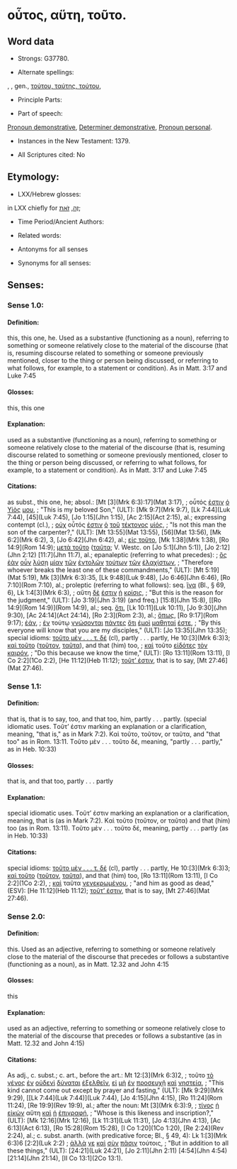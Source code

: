 # οὗτος, αὕτη, τοῦτο.

<!-- Status: S2=NeedsReview -->
<!-- Lexica used for edits: BDAG, FFM, LN, A-S -->

## Word data

* Strongs: G37780.

* Alternate spellings:

, , gen., [τούτου, ταύτης, τούτου](),

* Principle Parts: 


* Part of speech: 

[Pronoun demonstrative](http://ugg.readthedocs.io/en/latest/pronoun_demonstrative.html),
[Determiner demonstrative](http://ugg.readthedocs.io/en/latest/determiner_demonstrative.html),
[Pronoun personal](http://ugg.readthedocs.io/en/latest/pronoun_personal.html).

* Instances in the New Testament: 1379.

* All Scriptures cited: No

## Etymology: 


* LXX/Hebrew glosses: 

in LXX chiefly for [זֶה](//en-uhl/H2088), [זֹאת](//en-uhl/H2063);

* Time Period/Ancient Authors: 


* Related words: 

* Antonyms for all senses

* Synonyms for all senses: 

## Senses: 


### Sense  1.0: 

#### Definition: 

this, this one, he.  Used as a substantive (functioning as a noun), referring to something or someone relatively close to the material of the discourse (that is, resuming discourse related to something or someone previously mentioned, closer to the thing or person being discussed, or referring to what follows, for example, to a statement or condition).  As in Matt. 3:17 and Luke 7:45

#### Glosses: 

this, this one

#### Explanation: 

used as a substantive (functioning as a noun), referring to something or someone relatively close to the material of the discourse (that is, resuming discourse related to something or someone previously mentioned, closer to the thing or person being discussed, or referring to what follows, for example, to a statement or condition).  As in Matt. 3:17 and Luke 7:45

#### Citations: 

as subst., this one, he; absol.: [Mt [3](Mrk 6:3):17](Mat 3:17), ; οὗτός [ἐστιν](../G15100/01.md) [ὁ](../G35880/01.md) [Υἱὸς](../G52070/01.md) [μου](../G14730/01.md), 
; "This is my beloved Son," (ULT):
[Mk 9:7](Mrk 9:7), [Lk 7:44](Luk 7:44), [45](Luk 7:45), [Jo 1:15](Jhn 1:15), [Ac 2:15](Act 2:15), al.; expressing contempt (cl.), 
; [οὐχ](../G37560/01.md) οὗτός [ἐστιν](../G15100/01.md) [ὁ](../G35880/01.md) [τοῦ](../G35880/01.md) [τέκτονος](../G50450/01.md) [υἱός](../G52070/01.md),
; "Is not this man the son of the carpenter?," (ULT):
[Mt 13:55](Mat 13:55), [56](Mat 13:56), [Mk 6:2](Mrk 6:2), 3, [Jo 6:42](Jhn 6:42), al.; [εἰς τοῦτο](), [Mk 1:38](Mrk 1:38), [Ro 14:9](Rom 14:9); [μετὰ τοῦτο]() ([ταῦτα](); V. Westc. on [Jo 5:1](Jhn 5:1)), [Jo 2:12](Jhn 2:12) [11:7](Jhn 11:7), al.; epanaleptic (referring to what precedes): 
; [ὃς](../G37390/01.md) [ἐὰν](../G14370/01.md) [οὖν](../G37670/01.md) [λύσῃ](../G30890/01.md) [μίαν](../G15200/01.md)  [τῶν](../G35880/01.md) [ἐντολῶν](../G17850/01.md) [τούτων](../G37780/01.md) [τῶν](../G35880/01.md) [ἐλαχίστων](../G16460/01.md),
; "Therefore whoever breaks the least one of these commandments," (ULT): 
[Mt 5:19](Mat 5:19), Mk [3](Mrk 6:3):35, [Lk 9:48](Luk 9:48), [Jo 6:46](Jhn 6:46), [Ro 7:10](Rom 7:10), al.; proleptic (referring to what follows): seq. [ἵνα]() (Bl., § 69, 6), Lk 1:4[3](Mrk 6:3), 
; αὕτη [δὲ](../G11610/01.md) [ἐστιν](../G15100/01.md) [ἡ](../G35880/01.md) [κρίσις](../G29200/01.md), 
; "But this is the reason for the judgment," (ULT):
[Jo 3:19](Jhn 3:19) (and freq.) [15:8](Jhn 15:8), [[Ro 14:9](Rom 14:9)](Rom 14:9), al.; seq. [ὅτι](), [Lk 10:11](Luk 10:11), [Jo 9:30](Jhn 9:30), [Ac 24:14](Act 24:14), [Ro 2:3](Rom 2:3), al.; [ὅπως](), [Ro 9:17](Rom 9:17); [ἐάν](), 
; [ἐν](../G17220/01.md) τούτῳ [γνώσονται](../G10970/01.md) [πάντες](../G39560/01.md) [ὅτι](../G37540/01.md) [ἐμοὶ](../G16990/01.md) [μαθηταί](../G31010/01.md) [ἐστε](../G15100/01.md), 
; "By this everyone will know that you are my disciples," (ULT):
[Jo 13:35](Jhn 13:35); special idioms: [τοῦτο μὲν . . . τ. δέ]() (cl), partly . . . partly, He 10:[3](Mrk 6:3)3; [καὶ τοῦτο]() ([τοῦτον](), [ταῦτα]()), and that (him) too, 
; [καὶ](../G25320/01.md) τοῦτο [εἰδότες](../G14920/01.md) [τὸν](../G35880/01.md) [καιρόν](../G25400/01.md), 
; "Do this because we know the time," (ULT):
[Ro 13:11](Rom 13:11), [I Co 2:2](1Co 2:2), [He 11:12](Heb 11:12); [τοῦτ’ ἐστιν](), that is to say, [Mt 27:46](Mat 27:46).

### Sense  1.1: 

#### Definition: 

that is, that is to say, too, and that too, him, partly . . . partly.  (special idiomatic uses.  Tοῦτ’ ἐστιν marking an explanation or a clarification, meaning, "that is," as in Mark 7:2).  Kαὶ τοῦτο, τοῦτον, or ταῦτα, and "that too" as in Rom. 13:11.  Tοῦτο μὲν . . . τοῦτο δέ, meaning, "partly . . . partly," as in Heb. 10:33)

#### Glosses:

that is, and that too, partly . . . partly

#### Explanation:

special idiomatic uses.  Tοῦτ’ ἐστιν marking an explanation or a clarification, meaning, that is (as in Mark 7:2).  Kαὶ τοῦτο (τοῦτον, or ταῦτα) and that (him) too (as in Rom. 13:11).  Tοῦτο μὲν . . . τοῦτο δέ, meaning, partly . . . partly (as in Heb. 10:33)

#### Citations:

special idioms: [τοῦτο μὲν . . . τ. δέ]() (cl), partly . . . partly, He 10:[3](Mrk 6:3)3; [καὶ τοῦτο]() ([τοῦτον](), [ταῦτα]()), and that (him) too, [Ro 13:11](Rom 13:11), [I Co 2:2](1Co 2:2), 
; [καὶ](../G25320/01.md) ταῦτα [νενεκρωμένου](../G34990/01.md), 
; "and him as good as dead," (ESV): 
[He 11:12](Heb 11:12); [τοῦτ’ ἐστιν](), that is to say, [Mt 27:46](Mat 27:46).


### Sense  2.0: 

#### Definition: 

this.  Used as an adjective, referring to something or someone relatively close to the material of the discourse that precedes or follows a substantive (functioning as a noun), as in Matt. 12.32 and John 4:15

#### Glosses:

this

#### Explanation:

used as an adjective, referring to something or someone relatively close to the material of the discourse that precedes or follows a substantive (as in Matt. 12.32 and John 4:15)

#### Citations: 

As adj., c. subst.; c. art., before the art.: Mt 12:[3](Mrk 6:3)2, 
; τοῦτο [τὸ](../G35880/01.md) [γένος](../G10850/01.md) [ἐν](../G17220/01.md) [οὐδενὶ](../G37620/01.md) [δύναται](../G14100/01.md) [ἐξελθεῖν](../G18310/01.md), [εἰ](../G14870/01.md) [μὴ](../G33610/01.md) [ἐν](../G17220/01.md) [προσευχῇ](../G43350/01.md) [καὶ](../G25320/01.md) [νηστεία](../G35210/01.md), 
; "This kind cannot come out except by prayer and fasting," (ULT):
[Mk 9:29](Mrk 9:29), [[Lk 7:44](Luk 7:44)](Luk 7:44), [Jo 4:15](Jhn 4:15), [Ro 11:24](Rom 11:24), [Re 19:9](Rev 19:9), al.; after the noun: Mt [3](Mrk 6:3):9, 
; [τίνος](../G51010/01.md) [ἡ](../G35880/01.md) [εἰκὼν](../G51040/01.md) αὕτη [καὶ](../G25320/01.md) [ἡ](../G35880/01.md) [ἐπιγραφή](../G19230/01.md), 
; "Whose is this likeness and inscription?," (ULT):
[Mk 12:16](Mrk 12:16), [Lk 11:31](Luk 11:31), [Jo 4:13](Jhn 4:13), [Ac 6:13](Act 6:13), [Ro 15:28](Rom 15:28), [I Co 1:20](1Co 1:20), [Re 2:24](Rev 2:24), al.; c. subst. anarth. (with predicative force; Bl., § 49, 4): Lk 1:[3](Mrk 6:3)6 [2:2](Luk 2:2) 
; [ἀλλὰ](../G02350/01.md) [γε](../G10650/01.md) [καὶ](../G25320/01.md) [σὺν](../G48620/01.md) [πᾶσιν](../G39560/01.md) τούτοις, 
; "But in addition to all these things," (ULT): 
[24:21](Luk 24:21), [Jo 2:11](Jhn 2:11) [4:54](Jhn 4:54) [21:14](Jhn 21:14), [II Co 13:1](2Co 13:1).